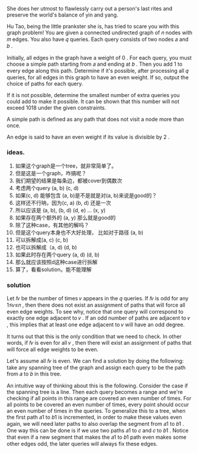 She does her utmost to flawlessly carry out a person's last rites and preserve the world's balance of yin and yang.

Hu Tao, being the little prankster she is, has tried to scare you with this graph problem! You are given a connected undirected graph of 𝑛
 nodes with 𝑚
 edges. You also have 𝑞
 queries. Each query consists of two nodes 𝑎
 and 𝑏
.

Initially, all edges in the graph have a weight of 0
. For each query, you must choose a simple path starting from 𝑎
 and ending at 𝑏
. Then you add 1
 to every edge along this path. Determine if it's possible, after processing all 𝑞
 queries, for all edges in this graph to have an even weight. If so, output the choice of paths for each query.

If it is not possible, determine the smallest number of extra queries you could add to make it possible. It can be shown that this number will not exceed 1018
 under the given constraints.

A simple path is defined as any path that does not visit a node more than once.

An edge is said to have an even weight if its value is divisible by 2
.

### ideas. 
1. 如果这个graph是一个tree，就非常简单了。
2. 但是这是一个graph，咋搞呢？
3. 我们期望的结果是每条边，都被cover到偶数次
4. 考虑两个query (a, b) (c, d)
5. 如果(c, d) 能够包含 (a, b)是不是就是对(a, b)来说是good的？
6. 这样还不行呐，因为(c, a) (b, d) 还是一次
7. 所以应该是 (a, b), (b, d) (d, e) ... (x, y)
8. 如果存在两个额外的 (a, y) 那么就是good的
9. 除了这种case，有其他的解吗？
10. 但是这个query本身也不大好处理， 比如对于路径 (a, b)
11. 可以拆解成(a, c) (c, b)
12. 也可以拆解成（a, d) (d, b)
13. 如果此时存在两个query (a, d) (d, b)
14. 那么就应该按照d这种case进行拆解
15. 算了，看看solution。能不能理解

### solution

Let 𝑓𝑣
 be the number of times 𝑣
 appears in the 𝑞
 queries. If 𝑓𝑣
 is odd for any 1≤𝑣≤𝑛
, then there does not exist an assignment of paths that will force all even edge weights. To see why, notice that one query will correspond to exactly one edge adjacent to 𝑣
. If an odd number of paths are adjacent to 𝑣
, this implies that at least one edge adjacent to 𝑣
 will have an odd degree.

It turns out that this is the only condition that we need to check. In other words, if 𝑓𝑣
 is even for all 𝑣
, then there will exist an assignment of paths that will force all edge weights to be even.

Let's assume all 𝑓𝑣
 is even. We can find a solution by doing the following: take any spanning tree of the graph and assign each query to be the path from 𝑎
 to 𝑏
 in this tree.

An intuitive way of thinking about this is the following. Consider the case if the spanning tree is a line. Then each query becomes a range and we're checking if all points in this range are covered an even number of times. For all points to be covered an even number of times, every point should occur an even number of times in the queries. To generalize this to a tree, when the first path 𝑎1
 to 𝑏1
 is incremented, in order to make these values even again, we will need later paths to also overlap the segment from 𝑎1
 to 𝑏1
. One way this can be done is if we use two paths 𝑎1
 to 𝑐
 and 𝑐
 to 𝑏1
. Notice that even if a new segment that makes the 𝑎1
 to 𝑏1
 path even makes some other edges odd, the later queries will always fix these edges.